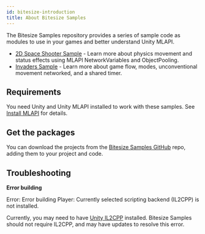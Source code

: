 ```yaml
---
id: bitesize-introduction
title: About Bitesize Samples
---
```


The Bitesize Samples repository provides a series of sample code as modules to use in your games and better understand Unity MLAPI.

* [2D Space Shooter Sample](bitesize-invaders.md) - Learn more about physics movement and status effects using MLAPI NetworkVariables and ObjectPooling.
* [Invaders Sample](bitesize-spaceshooter.md) - Learn more about game flow, modes, unconventional movement networked, and a shared timer.

## Requirements

You need Unity and Unity MLAPI installed to work with these samples. See [Install MLAPI](../migration/installation.md) for details.

## Get the packages

You can download the projects from the [Bitesize Samples GitHub](https://github.com/Unity-Technologies/com.unity.multiplayer.samples.bitesize) repo, adding them to your project and code.

## Troubleshooting

**Error building**

Error: Error building Player: Currently selected scripting backend (IL2CPP) is not installed.

Currently, you may need to have [Unity IL2CPP](https://docs.unity3d.com/Manual/IL2CPP.html) installed. Bitesize Samples should not require IL2CPP, and may have updates to resolve this error.


